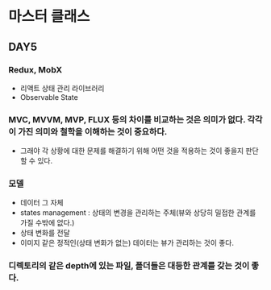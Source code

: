 # 마스터 클래스

## DAY5

### Redux, MobX

- 리액트 상태 관리 라이브러리
- Observable State

### MVC, MVVM, MVP, FLUX 등의 차이를 비교하는 것은 의미가 없다. 각각이 가진 의미와 철학을 이해하는 것이 중요하다.

- 그래야 각 상황에 대한 문제를 해결하기 위해 어떤 것을 적용하는 것이 좋을지 판단할 수 있다.

### 모델

- 데이터 그 자체
- states management : 상태의 변경을 관리하는 주체(뷰와 상당히 밀접한 관계를 가질 수밖에 없다.)
- 상태 변화를 전달
- 이미지 같은 정적인(상태 변화가 없는) 데이터는 뷰가 관리하는 것이 좋다.

### 디렉토리의 같은 depth에 있는 파일, 폴더들은 대등한 관계를 갖는 것이 좋다.
